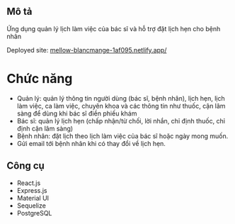 ## Mô tả

Ứng dụng quản lý lịch làm việc của bác sĩ và hỗ trợ đặt lịch hẹn cho bệnh nhân

Deployed site: [mellow-blancmange-1af095.netlify.app/](https://mellow-blancmange-1af095.netlify.app/)

# Chức năng
- Quản lý: quản lý thông tin người dùng (bác sĩ, bệnh nhân), lịch hẹn, lịch làm việc, ca làm việc, chuyên khoa và các thông tin như thuốc, cận lâm sàng để dùng khi bác sĩ điền phiếu khám
- Bác sĩ: quản lý lịch hẹn (chấp nhận/từ chối, lời nhắn, chỉ định thuốc, chỉ định cận lâm sàng)
- Bệnh nhân: đặt lịch theo lịch làm việc của bác sĩ hoặc ngày mong muốn.
- Gửi email tới bệnh nhân khi có thay đổi về lịch hẹn.

## Công cụ

- React.js
- Express.js
- Material UI
- Sequelize
- PostgreSQL
